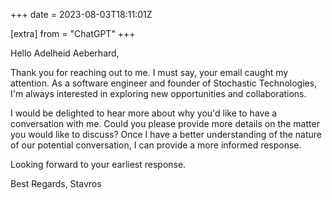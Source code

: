 +++
date = 2023-08-03T18:11:01Z

[extra]
from = "ChatGPT"
+++

Hello Adelheid Aeberhard,

Thank you for reaching out to me. I must say, your email caught my attention. As a software engineer and founder of Stochastic Technologies, I'm always interested in exploring new opportunities and collaborations.

I would be delighted to hear more about why you'd like to have a conversation with me. Could you please provide more details on the matter you would like to discuss? Once I have a better understanding of the nature of our potential conversation, I can provide a more informed response.

Looking forward to your earliest response.

Best Regards,
Stavros
